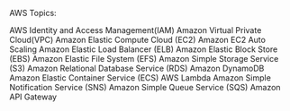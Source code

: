 AWS Topics: 


AWS Identity and Access Management(IAM)
Amazon Virtual Private Cloud(VPC)
Amazon Elastic Compute Cloud (EC2)
Amazon EC2 Auto Scaling
Amazon  Elastic Load Balancer (ELB)
Amazon Elastic Block Store (EBS)
Amazon Elastic File System (EFS)
Amazon Simple Storage Service (S3)
Amazon Relational Database Service (RDS)
Amazon DynamoDB
Amazon Elastic Container Service (ECS)
AWS Lambda
Amazon Simple Notification Service (SNS)
Amazon Simple Queue Service (SQS)
Amazon API Gateway